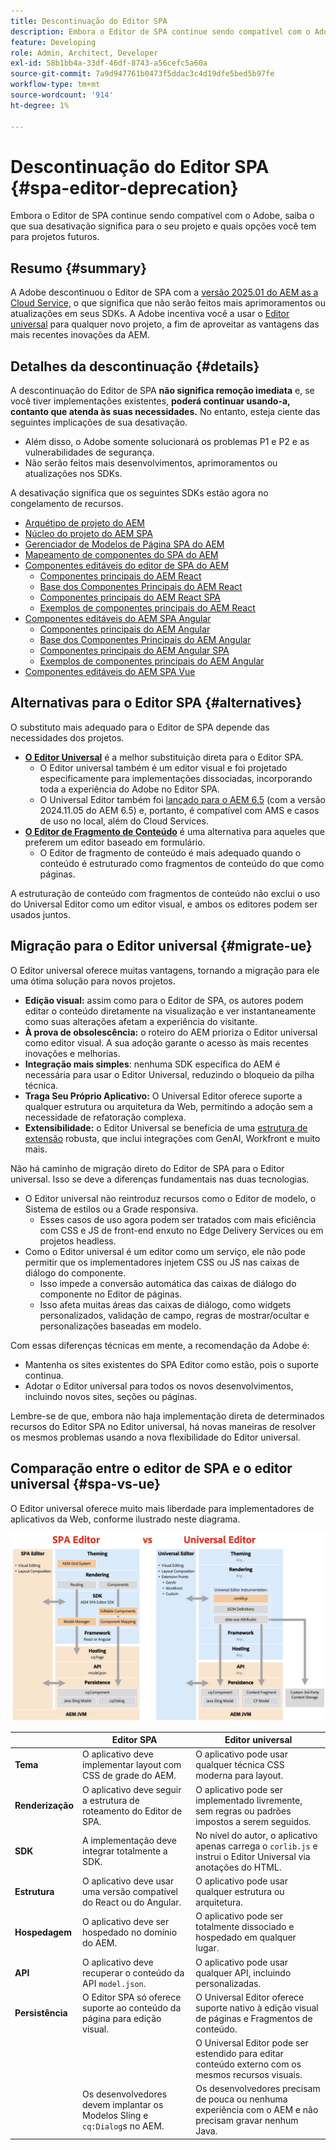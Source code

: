 ```yaml
---
title: Descontinuação do Editor SPA
description: Embora o Editor de SPA continue sendo compatível com o Adobe, saiba o que sua desativação significa para o seu projeto e quais opções você tem para projetos futuros.
feature: Developing
role: Admin, Architect, Developer
exl-id: 58b1bb4a-33df-46df-8743-a56cefc5a60a
source-git-commit: 7a9d947761b0473f5ddac3c4d19dfe5bed5b97fe
workflow-type: tm+mt
source-wordcount: '914'
ht-degree: 1%

---
```



# Descontinuação do Editor SPA {#spa-editor-deprecation}

Embora o Editor de SPA continue sendo compatível com o Adobe, saiba o que sua desativação significa para o seu projeto e quais opções você tem para projetos futuros.

## Resumo {#summary}

A Adobe descontinuou o Editor de SPA com a [versão 2025.01 do AEM as a Cloud Service,](/help/release-notes/release-notes-cloud/2025/release-notes-2025-1-0.md#spa-editor) o que significa que não serão feitos mais aprimoramentos ou atualizações em seus SDKs. A Adobe incentiva você a usar o [Editor universal](/help/implementing/universal-editor/introduction.md) para qualquer novo projeto, a fim de aproveitar as vantagens das mais recentes inovações da AEM.

## Detalhes da descontinuação {#details}

A descontinuação do Editor de SPA **não significa remoção imediata** e, se você tiver implementações existentes, **poderá continuar usando-a, contanto que atenda às suas necessidades.** No entanto, esteja ciente das seguintes implicações de sua desativação.

* Além disso, o Adobe somente solucionará os problemas P1 e P2 e as vulnerabilidades de segurança.
* Não serão feitos mais desenvolvimentos, aprimoramentos ou atualizações nos SDKs.

A desativação significa que os seguintes SDKs estão agora no congelamento de recursos.

* [Arquétipo de projeto do AEM](https://github.com/adobe/aem-project-archetype/)
* [Núcleo do projeto do AEM SPA](https://github.com/adobe/aem-spa-project-core)
* [Gerenciador de Modelos de Página SPA do AEM](https://github.com/adobe/aem-spa-page-model-manager)
* [Mapeamento de componentes do SPA do AEM](https://github.com/adobe/aem-spa-component-mapping)
* [Componentes editáveis do editor de SPA do AEM](https://github.com/adobe/aem-react-editable-components)
   * [Componentes principais do AEM React](https://github.com/adobe/aem-react-core-wcm-components)
   * [Base dos Componentes Principais do AEM React](https://github.com/adobe/aem-react-core-wcm-components-base)
   * [Componentes principais do AEM React SPA](https://github.com/adobe/aem-react-core-wcm-components-spa)
   * [Exemplos de componentes principais do AEM React](https://github.com/adobe/aem-react-core-wcm-components-examples)
* [Componentes editáveis do AEM SPA Angular](https://github.com/adobe/aem-angular-editable-components)
   * [Componentes principais do AEM Angular](https://github.com/adobe/aem-angular-core-wcm-components)
   * [Base dos Componentes Principais do AEM Angular](https://github.com/adobe/aem-angular-core-wcm-components-base)
   * [Componentes principais do AEM Angular SPA](https://github.com/adobe/aem-angular-core-wcm-components-spa)
   * [Exemplos de componentes principais do AEM Angular](https://github.com/adobe/aem-angular-core-wcm-components-examples)
* [Componentes editáveis do AEM SPA Vue](https://github.com/mavicellc/aem-vue-editable-components)

## Alternativas para o Editor SPA {#alternatives}

O substituto mais adequado para o Editor de SPA depende das necessidades dos projetos.

* **[O Editor Universal](/help/edge/wysiwyg-authoring/authoring.md)** é a melhor substituição direta para o Editor SPA.
   * O Editor universal também é um editor visual e foi projetado especificamente para implementações dissociadas, incorporando toda a experiência do Adobe no Editor SPA.
   * O Universal Editor também foi [lançado para o AEM 6.5](https://experienceleague.adobe.com/en/docs/experience-manager-65/content/implementing/developing/headless/universal-editor/introduction) (com a versão 2024.11.05 do AEM 6.5) e, portanto, é compatível com AMS e casos de uso no local, além do Cloud Services.
* **[O Editor de Fragmento de Conteúdo](/help/assets/content-fragments/content-fragments-managing.md)** é uma alternativa para aqueles que preferem um editor baseado em formulário.
   * O Editor de fragmento de conteúdo é mais adequado quando o conteúdo é estruturado como fragmentos de conteúdo do que como páginas.

A estruturação de conteúdo com fragmentos de conteúdo não exclui o uso do Universal Editor como um editor visual, e ambos os editores podem ser usados juntos.

## Migração para o Editor universal {#migrate-ue}

O Editor universal oferece muitas vantagens, tornando a migração para ele uma ótima solução para novos projetos.

* **Edição visual:** assim como para o Editor de SPA, os autores podem editar o conteúdo diretamente na visualização e ver instantaneamente como suas alterações afetam a experiência do visitante.
* **À prova de obsolescência:** o roteiro do AEM prioriza o Editor universal como editor visual. A sua adoção garante o acesso às mais recentes inovações e melhorias.
* **Integração mais simples**: nenhuma SDK específica do AEM é necessária para usar o Editor Universal, reduzindo o bloqueio da pilha técnica.
* **Traga Seu Próprio Aplicativo:** O Universal Editor oferece suporte a qualquer estrutura ou arquitetura da Web, permitindo a adoção sem a necessidade de refatoração complexa.
* **Extensibilidade:** o Editor Universal se beneficia de uma [estrutura de extensão](/help/implementing/universal-editor/extending.md) robusta, que inclui integrações com GenAI, Workfront e muito mais.

Não há caminho de migração direto do Editor de SPA para o Editor universal. Isso se deve a diferenças fundamentais nas duas tecnologias.

* O Editor universal não reintroduz recursos como o Editor de modelo, o Sistema de estilos ou a Grade responsiva.
   * Esses casos de uso agora podem ser tratados com mais eficiência com CSS e JS de front-end enxuto no Edge Delivery Services ou em projetos headless.
* Como o Editor universal é um editor como um serviço, ele não pode permitir que os implementadores injetem CSS ou JS nas caixas de diálogo do componente.
   * Isso impede a conversão automática das caixas de diálogo do componente no Editor de páginas.
   * Isso afeta muitas áreas das caixas de diálogo, como widgets personalizados, validação de campo, regras de mostrar/ocultar e personalizações baseadas em modelo.

Com essas diferenças técnicas em mente, a recomendação da Adobe é:

* Mantenha os sites existentes do SPA Editor como estão, pois o suporte continua.
* Adotar o Editor universal para todos os novos desenvolvimentos, incluindo novos sites, seções ou páginas.

Lembre-se de que, embora não haja implementação direta de determinados recursos do Editor SPA no Editor universal, há novas maneiras de resolver os mesmos problemas usando a nova flexibilidade do Editor universal.

## Comparação entre o editor de SPA e o editor universal {#spa-vs-ue}

O Editor universal oferece muito mais liberdade para implementadores de aplicativos da Web, conforme ilustrado neste diagrama.

![Comparação entre o Editor Universal e as arquiteturas do Editor SPA](assets/spa-editor-vs-ue.png)

|  | Editor SPA | Editor universal |
|---|---|---|
| **Tema** | O aplicativo deve implementar layout com CSS de grade do AEM. | O aplicativo pode usar qualquer técnica CSS moderna para layout. |
| **Renderização** | O aplicativo deve seguir a estrutura de roteamento do Editor de SPA. | O aplicativo pode ser implementado livremente, sem regras ou padrões impostos a serem seguidos. |
| **SDK** | A implementação deve integrar totalmente a SDK. | No nível do autor, o aplicativo apenas carrega o `corlib.js` e instrui o Editor Universal via anotações do HTML. |
| **Estrutura** | O aplicativo deve usar uma versão compatível do React ou do Angular. | O aplicativo pode usar qualquer estrutura ou arquitetura. |
| **Hospedagem** | O aplicativo deve ser hospedado no domínio do AEM. | O aplicativo pode ser totalmente dissociado e hospedado em qualquer lugar. |
| **API** | O aplicativo deve recuperar o conteúdo da API `model.json`. | O aplicativo pode usar qualquer API, incluindo personalizadas. |
| **Persistência** | O Editor SPA só oferece suporte ao conteúdo da página para edição visual. | O Universal Editor oferece suporte nativo à edição visual de páginas e Fragmentos de conteúdo. |
|  |  | O Universal Editor pode ser estendido para editar conteúdo externo com os mesmos recursos visuais. |
|  | Os desenvolvedores devem implantar os Modelos Sling e `cq:Dialog`s no AEM. | Os desenvolvedores precisam de pouca ou nenhuma experiência com o AEM e não precisam gravar nenhum Java. |
